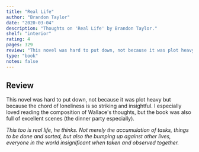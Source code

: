 ```yaml
---
title: "Real Life"
author: "Brandon Taylor"
date: "2020-03-04"
description: "Thoughts on 'Real Life' by Brandon Taylor."
shelf: "interior"
rating: 4
pages: 329
review: "This novel was hard to put down, not because it was plot heavy but because the chord of loneliness is so striking and insightful. I especially loved reading the composition of Wallace's thoughts, but the book was also full of excellent scenes (the dinner party especially). <br/><br/><i>This too is real life, he thinks. Not merely the accumulation of tasks, things to be done and sorted, but also the bumping up against other lives, everyone in the world insignificant when taken and observed together.</i>"
type: "book"
notes: false
---
```


## Review

This novel was hard to put down, not because it was plot heavy but because the chord of loneliness is so striking and insightful. I especially loved reading the composition of Wallace's thoughts, but the book was also full of excellent scenes (the dinner party especially).

_This too is real life, he thinks. Not merely the accumulation of tasks, things to be done and sorted, but also the bumping up against other lives, everyone in the world insignificant when taken and observed together._
